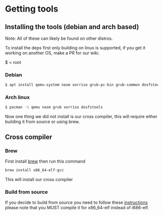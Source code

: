 # Getting tools

## Installing the tools (debian and arch based)
Note:
All of these can likely be found on other distros.

To install the deps first only building on linux is supported, if you get it working on another OS, make a PR for our wiki.

$ = root

### Debian
```bash
$ apt install qemu-system nasm xorriso grub-pc-bin grub-common dosfstools
```

### Arch linux
```bash
$ pacman -S qemu nasm grub xorriso dosfstools
```

Now one thing we did not install is our cross compiler, this will require either building it from source or using brew.

## Cross compiler
### Brew
First install [brew](https://brew.sh) then run this command
```bash
brew install x86_64-elf-gcc
```
This will install our cross compiler
### Build from source
If you decide to build from source you need to follow these [instructions](https://wiki.osdev.org/GCC_Cross-Compiler) please note that you MUST compile it for x86_64-elf instead of i686-elf.
